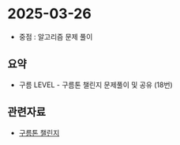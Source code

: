 <!-- 날짜는 YYYY-MM-DD 형식을 지킵니다. (연4자리, 월2자리, 일2자리) -->
# 2025-03-26

* 중점 : 알고리즘 문제 풀이

## 요약
* 구름 LEVEL - 구름톤 챌린지 문제풀이 및 공유 (18번)

<!-- 관련자료가 없다면 해당구역은 삭제하셔도 무방합니다. -->
## 관련자료
* [구름톤 챌린지](https://level.goorm.io/l/challenge/goormthon-challenge)